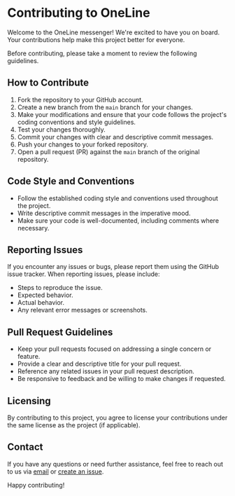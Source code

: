 # Contributing to OneLine

Welcome to the OneLine messenger! We're excited to have you on board. Your contributions help make this project better for everyone.

Before contributing, please take a moment to review the following guidelines.

## How to Contribute

1. Fork the repository to your GitHub account.
2. Create a new branch from the `main` branch for your changes.
3. Make your modifications and ensure that your code follows the project's coding conventions and style guidelines.
4. Test your changes thoroughly.
5. Commit your changes with clear and descriptive commit messages.
6. Push your changes to your forked repository.
7. Open a pull request (PR) against the `main` branch of the original repository.

## Code Style and Conventions

- Follow the established coding style and conventions used throughout the project.
- Write descriptive commit messages in the imperative mood.
- Make sure your code is well-documented, including comments where necessary.

## Reporting Issues

If you encounter any issues or bugs, please report them using the GitHub issue tracker. When reporting issues, please include:

- Steps to reproduce the issue.
- Expected behavior.
- Actual behavior.
- Any relevant error messages or screenshots.

## Pull Request Guidelines

- Keep your pull requests focused on addressing a single concern or feature.
- Provide a clear and descriptive title for your pull request.
- Reference any related issues in your pull request description.
- Be responsive to feedback and be willing to make changes if requested.

## Licensing

By contributing to this project, you agree to license your contributions under the same license as the project (if applicable).

## Contact

If you have any questions or need further assistance, feel free to reach out to us via [email](mailto:efim@yataknemogy.com) or [create an issue](https://github.com/yataknemogy/OneLine/issues/new).

Happy contributing!
